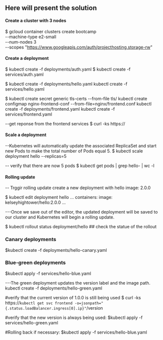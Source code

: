 ## Here will present the solution

#### Create a cluster with 3 nodes
$ gcloud container clusters create bootcamp \
  --machine-type e2-small \
  --num-nodes 3 \
  --scopes "https://www.googleapis.com/auth/projecthosting,storage-rw"
  
 #### Create a deployment
  $ kubectl create -f deployments/auth.yaml
  $ kubectl create -f services/auth.yaml
  
$ kubectl create -f deployments/hello.yaml
     kubectl create -f services/hello.yaml
     
$ kubectl create secret generic tls-certs --from-file tls/
   kubectl create configmap nginx-frontend-conf --from-file=nginx/frontend.conf
   kubectl create -f deployments/frontend.yaml
   kubectl create -f services/frontend.yaml
  
 --get reponse from the frontend services
$ curl -ks https://<EXTERNAL-IP>
  
 #### Scale a deployment
  
  --Kubernetes will automatically update the associated ReplicaSet and start new Pods to make the total number of Pods equal 5.
 $ kubectl scale deployment hello --replicas=5
  
 -- verify that there are now 5 pods
 $ kubectl get pods | grep hello- | wc -l
  
  #### Rolling update
  
  -- Trggir rolling update create a new deployment with hello image: 2.0.0
  
$ kubectl edit deployment hello
...
containers:
  image: kelseyhightower/hello:2.0.0
  ...
  
---Once we save out of the editor, the updated deployment will be saved to our cluster and Kubernetes will begin a rolling update.
  
$ kubectl rollout status deployment/hello ## check the statue of the rollout
  
### Canary deployments
  $kubectl create -f deployments/hello-canary.yaml
  
### Blue-green deployments
  $kubectl apply -f services/hello-blue.yaml
  
  ---The green deployment updates the version label and the image path.
  kubectl create -f deployments/hello-green.yaml
  
  #verify that the current version of 1.0.0 is still being used
  $ curl -ks https://`kubectl get svc frontend -o=jsonpath="{.status.loadBalancer.ingress[0].ip}"`/version 
  
  #verify that the new version is always being used:
  $kubectl apply -f services/hello-green.yaml
  
  #Rolling back if necessary:
  $kubectl apply -f services/hello-blue.yaml

